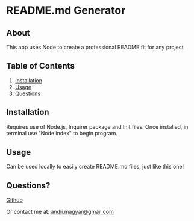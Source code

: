 
# README.md Generator

## About 
This app uses Node to create a professional README fit for any project

## Table of Contents
1. [Installation](#installation)
2. [Usage](#usage)
3. [Questions](#questions)

## Installation
Requires use of Node.js, Inquirer package and Init files. Once installed, in terminal use "Node index" to begin program.


## Usage
Can be used locally to easily create README.md files, just like this one!


## Questions?
[Github](www.github.com/andiimagyar)

Or contact me at: andii.magyar@gmail.com

  
